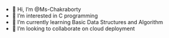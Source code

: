 - 👋 Hi, I’m @Ms-Chakraborty
- 👀 I’m interested in C programming
- 🌱 I’m currently learning Basic Data Structures and Algorithm
- 💞️ I’m looking to collaborate on cloud deployment
  

<!---
Ms-Chakraborty/Ms-Chakraborty is a ✨ special ✨ repository because its `README.md` (this file) appears on your GitHub profile.
You can click the Preview link to take a look at your changes.
--->
